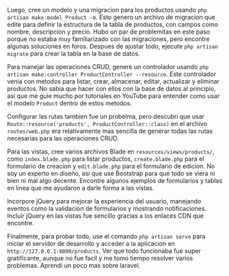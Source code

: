 
Luego, cree un modelo y una migracion para los productos usando `php artisan make:model Product -m`. Esto genero un archivo de migracion que edite para definir la estructura de la tabla de productos, con campos como nombre, descripcion y precio. Hubo un par de problemitas en este paso porque no estaba muy familiarizado con las migraciones, pero encontre algunas soluciones en foros. Despues de ajustar todo, ejecute `php artisan migrate` para crear la tabla en la base de datos.

Para manejar las operaciones CRUD, genere un controlador usando `php artisan make:controller ProductController --resource`. Este controlador venia con metodos para listar, crear, almacenar, editar, actualizar y eliminar productos. No sabia que hacer con ellos con la base de datos al principio, asi que me guie mucho por tutoriales en YouTube para entender como usar el modelo `Product` dentro de estos metodos.

Configurar las rutas tambien fue un probelma, pero descubri que usar `Route::resource('products', ProductController::class)` en el archivo `routes/web.php` era relativamente mas sencilla de generar todas las rutas necesarias para las operaciones CRUD.

Para las vistas, cree varios archivos Blade en `resources/views/products/`, como `index.blade.php` para listar productos, `create.blade.php` para el formulario de creacion y `edit.blade.php` para el formulario de edicion. No soy un experto en diseño, asi que use Bootstrap para que todo se viera ni bien ni mal algo decente. Encontre algunos ejemplos de formularios y tablas en linea que me ayudaron a darle forma a las vistas.

Incorpore jQuery para mejorar la experiencia del usuario, manejando eventos como la validacion de formularios y mostrando notificaciones. Incluir jQuery en las vistas fue sencillo gracias a los enlaces CDN que encontre.

Finalmente, para probar todo, use el comando `php artisan serve` para iniciar el servidor de desarrollo y acceder a la aplicacion en `http://127.0.0.1:8000/products`. Ver que todo funcionaba fue super gratificante, aunque no fue facil y me tomo tiempo resolver varios problemas. Aprendi un poco mas sobre laravel.
